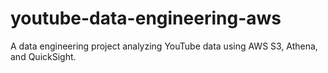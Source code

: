 # youtube-data-engineering-aws
 A data engineering project analyzing YouTube data using AWS S3, Athena, and QuickSight.
